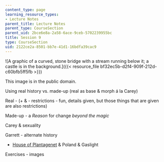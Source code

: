 ```yaml
---
content_type: page
learning_resource_types:
- Lecture Notes
parent_title: Lecture Notes
parent_type: CourseSection
parent_uid: 2bce6e8a-2a58-6ace-9ceb-5702239955bc
title: Session 9
type: CourseSection
uid: 2122ce2a-8501-bb7e-41d1-16bdfa39cac9
---
```


![A graphic of a curved, stone bridge with a stream running below it; a castle is in the background.]({{< resource_file bf32ec5b-d2f4-909f-212d-c60bfb5ff5fb >}})  

This image is in the public domain.

Using real history vs. made-up (real as base & morph á la Carey)

Real - (+ & - restrictions - fun, details given, but those things that are given are also restrictions)

Made-up - a _Reason_ for change _beyond the magic_

Carey & sexuality

Garrett - alternate history

*   [House of Plantagenet](https://en.wikipedia.org/wiki/House_of_Plantagenet) & Poland & Gaslight

Exercises - images